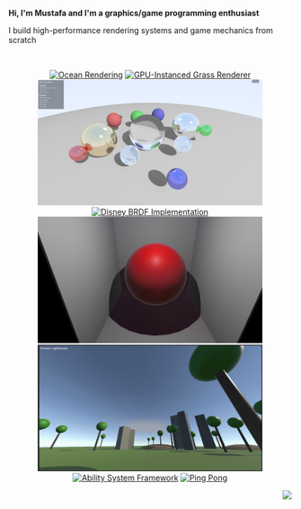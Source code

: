 **Hi, I'm Mustafa and I'm a graphics/game programming enthusiast**

I build high-performance rendering systems and game mechanics from scratch

<br>

<div align="center">

<a href="https://github.com/mustafa-bektas/OceanSimulator"><img src="ocean.gif" width="400" alt="Ocean Rendering"></a>
<a href="https://github.com/mustafa-bektas/Grass"><img src="grass.gif" width="400" alt="GPU-Instanced Grass Renderer"></a>
<a href="https://github.com/mustafa-bektas/RayTracer"><img src="raytracer.png" width="400" alt="Real-Time Ray Tracer"></a>
<a href="https://github.com/mustafa-bektas/DisneyBRDF"><img src="disneybrdf.gif" width="400" alt="Disney BRDF Implementation"></a>
<a href="https://github.com/mustafa-bektas/Custom_ScreenSpaceGlobalIllumination"><img src="ssgi.png" width="400" alt="Screen-Space Global Illumination"></a>
<a href="https://github.com/mustafa-bektas/Volumetrics"><img src="volumetrics.gif" width="400" alt="Volumetric Clouds System"></a>
<a href="https://github.com/mustafa-bektas/AbilitySystemFramework"><img src="abilitysystem.gif" width="400" alt="Ability System Framework"></a>
<a href="https://github.com/mustafa-bektas/PingPong"><img src="pong.gif" width="400" alt="Ping Pong"></a>
</br>
</div>

<img align="right" src="https://komarev.com/ghpvc/?username=mustafa-bektas&color=e95c7d&label=">